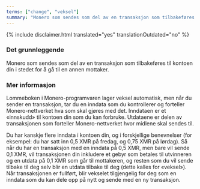 ```yaml
---
terms: ["change", "veksel"]
summary: "Monero som sendes som del av en transaksjon som tilbakeføres til kontoen din i stedet for å gå til en annen mottaker"
---
```


{% include disclaimer.html translated="yes" translationOutdated="no" %}
### Det grunnleggende

Monero som sendes som del av en transaksjon som tilbakeføres til kontoen din i stedet for å gå til en annen mottaker.

### Mer informasjon

Lommeboken i Monero-programvaren lager veksel automatisk, men når du sender en transaksjon, tar du en inndata som du kontrollerer og forteller Monero-nettverket hva som skal gjøres med det. Inndataen er et «innskudd» til kontoen din som du kan forbruke. Utdataene er delen av transaksjonen som forteller Monero-nettverket hvor midlene skal sendes til.

Du har kanskje flere inndata i kontoen din, og i forskjellige benevnelser (for eksempel: du har satt inn 0,5 XMR på fredag, og 0,75 XMR på lørdag). Så når du har en transaksjon med en inndata på 0,5 XMR, men bare vil sende 0,1 XMR, vil transaksjonen din inkludere et gebyr som betales til utvinneren og en utdata på 0,1 XMR som går til mottakeren, og resten som du vil sende tilbake til deg selv blir en utdata tilbake til deg (dette kalles for «veksel»). Når transaksjonen er fullført, blir vekselet tilgjengelig for deg som en inndata som du kan dele opp på nytt og sende med en ny transaksjon.
